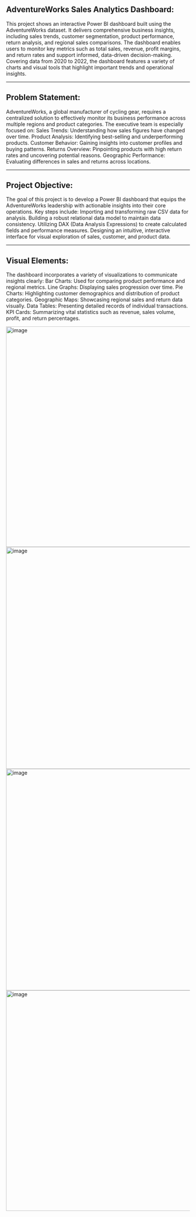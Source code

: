 ## AdventureWorks Sales Analytics Dashboard:
This project shows an interactive Power BI dashboard built using the AdventureWorks dataset. It delivers comprehensive business insights, including sales trends, customer segmentation, product performance, return analysis, and regional sales comparisons. The dashboard enables users to monitor key metrics such as total sales, revenue, profit margins, and return rates and support informed, data-driven decision-making.
Covering data from 2020 to 2022, the dashboard features a variety of charts and visual tools that highlight important trends and operational insights.
________________________________________
## Problem Statement:
AdventureWorks, a global manufacturer of cycling gear, requires a centralized solution to effectively monitor its business performance across multiple regions and product categories. The executive team is especially focused on:
Sales Trends: Understanding how sales figures have changed over time.
Product Analysis: Identifying best-selling and underperforming products.
Customer Behavior: Gaining insights into customer profiles and buying patterns.
Returns Overview: Pinpointing products with high return rates and uncovering potential reasons.
Geographic Performance: Evaluating differences in sales and returns across locations.
________________________________________
## Project Objective:
The goal of this project is to develop a Power BI dashboard that equips the AdventureWorks leadership with actionable insights into their core operations. Key steps include:
Importing and transforming raw CSV data for analysis.
Building a robust relational data model to maintain data consistency.
Utilizing DAX (Data Analysis Expressions) to create calculated fields and performance measures.
Designing an intuitive, interactive interface for visual exploration of sales, customer, and product data.
________________________________________
## Visual Elements:
The dashboard incorporates a variety of visualizations to communicate insights clearly:
Bar Charts: Used for comparing product performance and regional metrics.
Line Graphs: Displaying sales progression over time.
Pie Charts: Highlighting customer demographics and distribution of product categories.
Geographic Maps: Showcasing regional sales and return data visually.
Data Tables: Presenting detailed records of individual transactions.
KPI Cards: Summarizing vital statistics such as revenue, sales volume, profit, and return percentages.


<img width="602" alt="image" src="https://github.com/user-attachments/assets/39b7d33e-828b-4af3-8c05-0c97a00acee5" />

<img width="606" alt="image" src="https://github.com/user-attachments/assets/575e0525-b72c-4c91-bfc1-afcd14c3386c" />

<img width="605" alt="image" src="https://github.com/user-attachments/assets/06c7bcf4-3965-424a-9745-5c487574c3c8" />

<img width="602" alt="image" src="https://github.com/user-attachments/assets/92666507-0b43-4b4a-87ab-d012b08f7d68" />
